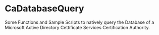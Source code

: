 # CaDatabaseQuery
Some Functions and Sample Scripts to natively query the Database of a Microsoft Active Directory Cettificate Services Certification Authority.